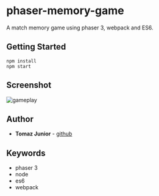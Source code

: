# phaser-memory-game

A match memory game using phaser 3, webpack and ES6.

## Getting Started
```
npm install
npm start
```

## Screenshot
![gameplay](https://github.com/TomazJunior/phaser-memory-game/blob/master/assets/screen-shots/memory-game-screen-shot2.PNG?raw=true)

## Author

* **Tomaz Junior** - [github](https://github.com/TomazJunior)

## Keywords
- phaser 3
- node
- es6
- webpack